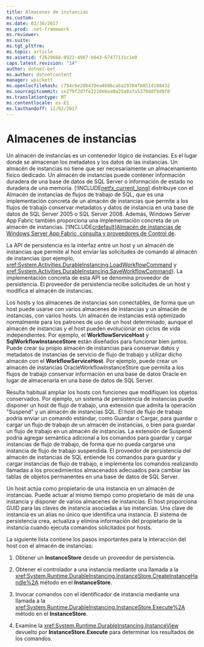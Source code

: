 ```yaml
---
title: Almacenes de instancias
ms.custom: 
ms.date: 03/30/2017
ms.prod: .net-framework
ms.reviewer: 
ms.suite: 
ms.tgt_pltfrm: 
ms.topic: article
ms.assetid: f2629668-0923-4987-b943-67477131c1e0
caps.latest.revision: "14"
author: dotnet-bot
ms.author: dotnetcontent
manager: wpickett
ms.openlocfilehash: c794c6e20b479ea4686caba29704f8851d108432
ms.sourcegitcommit: ce279f2d7fe2220e6ea0a25a8a7a5370ddf8d9f0
ms.translationtype: MT
ms.contentlocale: es-ES
ms.lasthandoff: 12/02/2017
---
```

# <a name="instance-stores"></a>Almacenes de instancias
Un almacén de instancias es un contenedor lógico de instancias. Es el lugar donde se almacenan los metadatos y los datos de las instancias. Un almacén de instancias no tiene que ser necesariamente un almacenamiento físico dedicado. Un almacén de instancias puede contener información duradera de una base de datos de SQL Server o información de estado no duradera de una memoria. [!INCLUDE[netfx_current_long](../../../includes/netfx-current-long-md.md)] distribuye con el Almacén de instancias de flujos de trabajo de SQL, que es una implementación concreta de un almacén de instancias que permite a los flujos de trabajo conservar metadatos y datos de instancia en una base de datos de SQL Server 2005 o SQL Server 2008. Además, Windows Server App Fabric también proporciona una implementación concreta de un almacén de instancias. [!INCLUDE[crdefault](../../../includes/crdefault-md.md)][Almacén de instancias de Windows Server App Fabric, consulta y proveedores de Control de](http://go.microsoft.com/fwlink/?LinkID=201201&clcid=0x409).  
  
 La API de persistencia es la interfaz entre un host y un almacén de instancias que permite al host enviar las solicitudes de comando al almacén de instancias (por ejemplo, <xref:System.Activities.DurableInstancing.LoadWorkflowCommand> y <xref:System.Activities.DurableInstancing.SaveWorkflowCommand>). La implementación concreta de esta API se denomina proveedor de persistencia. El proveedor de persistencia recibe solicitudes de un host y modifica el almacén de instancias.  
  
 Los hosts y los almacenes de instancias son conectables, de forma que un host puede usarse con varios almacenes de instancias y un almacén de instancias, con varios hosts. Un almacén de instancias está optimizado normalmente para los patrones de uso de un host determinado, aunque el almacén de instancias y el host pueden evolucionar en ciclos de vida independientes. Por ejemplo, el **WorkflowServiceHost** y **SqlWorkflowInstanceStore** están diseñados para funcionar bien juntos. Puede crear su propio almacén de instancias para conservar datos y metadatos de instancias de servicio de flujo de trabajo y utilizar dicho almacén con el **WorkflowServiceHost**. Por ejemplo, puede crear un almacén de instancias OracleWorkflowInstanceStore que permita a los flujos de trabajo conservar información en una base de datos Oracle en lugar de almacenarla en una base de datos de SQL Server.  
  
 Resulta habitual ampliar los hosts con funciones que modifiquen los objetos conservados. Por ejemplo, un sistema de persistencia de instancias puede disponer un host de flujo de trabajo, una extensión que admita la operación "Suspend" y un almacén de instancias SQL.  El host de flujo de trabajo podría enviar un comando estándar, como Guardar o Cargar, para guardar o cargar un flujo de trabajo de un almacén de instancias, o bien para guardar un flujo de trabajo en un almacén de instancias. La extensión de Suspend podría agregar semántica adicional a los comandos para guardar y cargar instancias de flujo de trabajo, de forma que no pueda cargarse una instancia de flujo de trabajo suspendida. El proveedor de persistencia del almacén de instancias de SQL entiende los comandos para guardar y cargar instancias de flujo de trabajo, e implementa los comandos realizando llamadas a los procedimientos almacenados adecuados para cambiar las tablas de objetos permanentes en una base de datos de SQL Server.  
  
 Un host actúa como propietario de una instancia en un almacén de instancias. Puede actuar al mismo tiempo como propietario de más de una instancia y disponer de varios almacenes de instancias. El host proporciona GUID para las claves de instancia asociadas a las instancias. Una clave de instancia es un alias no único que identifica una instancia. El sistema de persistencia crea, actualiza y elimina información del propietario de la instancia cuando ejecuta comandos solicitados por hosts.  
  
 La siguiente lista contiene los pasos importantes para la interacción del host con el almacén de instancias:  
  
1.  Obtener un **InstanceStore** desde un proveedor de persistencia.  

2.  Obtener el controlador a una instancia mediante una llamada a la <xref:System.Runtime.DurableInstancing.InstanceStore.CreateInstanceHandle%2A> método en el **InstanceStore**.  
  
3.  Invocar comandos con el identificador de instancia mediante una llamada a la <xref:System.Runtime.DurableInstancing.InstanceStore.Execute%2A> método en el **InstanceStore**.  
  
4.  Examine la <xref:System.Runtime.DurableInstancing.InstanceView> devuelto por **InstanceStore.Execute** para determinar los resultados de los comandos.
